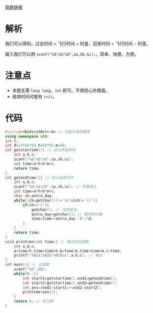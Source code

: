 [原题链接](https://www.luogu.com.cn/problem/P8665)

# 解析
我们可以得知，过去时间 $=$ 飞行时间 $+$ 时差，回来时间 $=$ 飞行时间 $−$ 时差。

输入我们可以用 `scanf("%d:%d:%d",&a,&b,&c);`，简单，快捷，方便。

# 注意点
- 本题无需 `long long`，`int` 即可。不用担心炸精度。
- 结束时间可能有 `(+1)`。

# 代码
```cpp
#include<bits/stdc++.h> // 万能头我的最爱
using namespace std;
int t;
int d=24*60*60,h=60*60,m=60;
int getstartime(){ // 读入开始时间
	int a,b,c;
	scanf("%d:%d:%d",&a,&b,&c);
	int time=a*h+b*m+c;
	return time;
} 
int getendtime(){ // 读入结束时间
	int a,b,c;
	scanf("%d:%d:%d",&a,&b,&c); // 完美读入
	int time=a*h+b*m+c;
	char ch,extra_day;
	while((ch=getchar())!='\n'&&ch!='\r'){
		if(ch=='('){
			getchar(); // 加号除去
			extra_day=getchar(); // 额外的天数
			time=time+(extra_day-'0')*d; 
		}
	}
	return time;
}
void printime(int time){ // 输出时间函数
	int a,b,c;
	a=time/h,time=time%h,b=time/m,time=time%m,c=time;
	printf("%02d:%02d:%02d\n",a,b,c); // 输出
}
int main(){ // 主函数
	scanf("%d",&t);
	while(t--){
		int start1=getstartime(),end1=getendtime();
		int start2=getstartime(),end2=getendtime();
		int ans=(end1-start1)+(end2-start2);
		printime(ans/2);
	}
	return 0; // 好习惯
}
```

